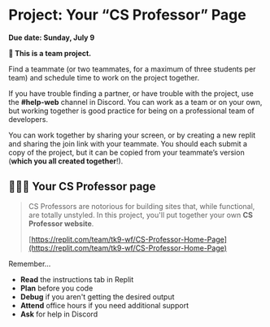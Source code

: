 # Project: Your “CS Professor” Page

<!-- COURSE START TODO: Update Due Date -->
**Due date: Sunday, July 9**

<aside>

**👥 This is a team project.**

<!-- TODO: ensure replit project is a group project -->

Find a teammate (or two teammates, for a maximum of three students per team)
and schedule time to work on the project together.

If you have trouble finding a partner, or have trouble with the project, use the **#help-web** channel in Discord. You can work as a team or on your own, but working together is good practice for being on a professional team of developers.

You can work together by sharing your screen, or by creating a new replit and sharing the join link with your teammate. You should each submit a copy of the project, but it can be copied from your teammate’s version (**which you all created together**!).

</aside>

## 👩🏾‍🏫 Your CS Professor page

> CS Professors are notorious for building sites that, while functional, are
> totally unstyled. In this project, you'll put together your own **CS Professor
> website**.
>
> [https://replit.com/team/tk9-wf/CS-Professor-Home-Page](https://replit.com/team/tk9-wf/CS-Professor-Home-Page)


Remember...

- **Read** the instructions tab in Replit
- **Plan** before you code
- **Debug** if you aren't getting the desired output
- **Attend** office hours if you need additional support
- **Ask** for help in Discord